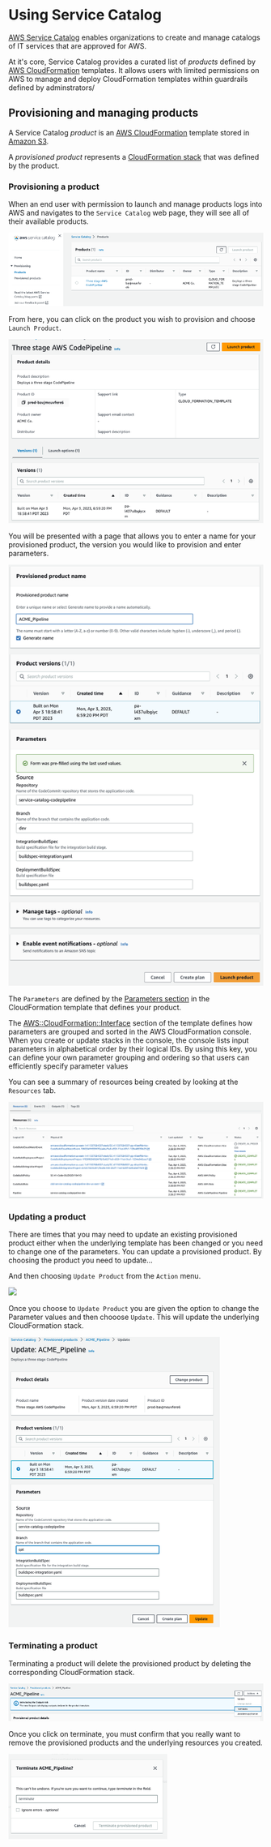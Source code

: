 # Using Service Catalog

[AWS Service Catalog](https://docs.aws.amazon.com/servicecatalog/latest/adminguide/introduction.html) enables organizations to create and manage catalogs of IT services that are approved for AWS. 

At it's core, Service Catalog provides a curated list of *products* defined by [AWS CloudFormation](https://docs.aws.amazon.com/servicecatalog/latest/adminguide/introduction.html) templates.  It allows users with limited permissions on AWS to manage and deploy CloudFormation templates within guardrails defined by adminstrators/

## Provisioning and managing products

A Service Catalog *product* is an [AWS CloudFormation](https://aws.amazon.com/cloudformation/resources/templates/) template stored in [Amazon S3](https://aws.amazon.com/s3/). 

A *provisioned product* represents a [CloudFormation stack](https://docs.aws.amazon.com/AWSCloudFormation/latest/UserGuide/stacks.html) that was defined by the product.

### Provisioning a product

When an end user with permission to launch and manage products logs into AWS and navigates to the ```Service Catalog``` web page, they will see all of their available products.

![Service Catalog Products](./images/2023-04-04-14-07-08.png)

From here, you can click on the product you wish to provision and choose ```Launch Product```.  

![Launch Product](./images/2023-04-04-14-08-48.png)

You will be presented with a page that allows you to enter a name for your provisioned product, the version you would like to provision and enter parameters.

![Provisioning a product](./images/2023-04-04-14-26-55.png)

The ```Parameters``` are defined by the [Parameters section](https://docs.aws.amazon.com/AWSCloudFormation/latest/UserGuide/parameters-section-structure.html) in the CloudFormation template that defines your product.

The [AWS::CloudFormation::Interface](https://docs.aws.amazon.com/AWSCloudFormation/latest/UserGuide/aws-resource-cloudformation-interface.html) section of the template defines how parameters are grouped and sorted in the AWS CloudFormation console. When you create or update stacks in the console, the console lists input parameters in alphabetical order by their logical IDs. By using this key, you can define your own parameter grouping and ordering so that users can efficiently specify parameter values

You can see a summary of resources being created by looking at the ```Resources``` tab.

![Provisioning Resources](./images/2023-04-04-14-30-18.png)

### Updating a product

There are times that you may need to update an existing provisioned product either when the underlying template has been changed or you need to change one of the parameters.  You can update a provisioned product. By choosing the product you need to update...

And then choosing ```Update Product``` from the ```Action``` menu.

![](2023-04-04-15-08-22.png)

Once you choose to ```Update Product``` you are given the option to change the Parameter values and then chooose ```Update```. This will update the underlying CloudFormation stack.

![Update Product](./images/2023-04-04-15-11-21.png)

### Terminating a product

Terminating a product will delete the provisioned product by deleting the corresponding CloudFormation stack.

![Terminating a product](./images/2023-04-04-15-13-30.png)

Once you click on terminate, you must confirm that you really want to remove the provisioned products and the underlying resources you created.

![Confirming termination](./images/2023-04-04-15-15-05.png)


